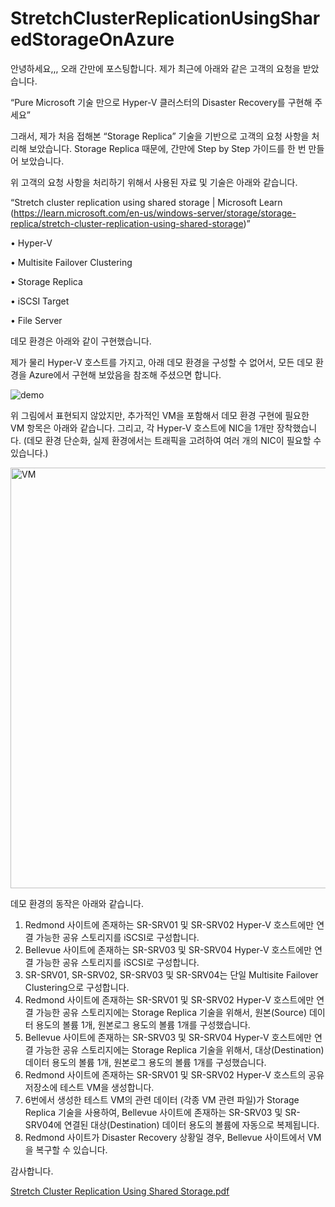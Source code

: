 # StretchClusterReplicationUsingSharedStorageOnAzure
안녕하세요,,, 오래 간만에 포스팅합니다.
제가 최근에 아래와 같은 고객의 요청을 받았습니다.

“Pure Microsoft 기술 만으로 Hyper-V 클러스터의 Disaster Recovery를 구현해 주세요”

그래서, 제가 처음 접해본 “Storage Replica” 기술을 기반으로 고객의 요청 사항을 처리해 보았습니다. Storage Replica 때문에, 간만에 Step by Step 가이드를 한 번 만들어 보았습니다.

위 고객의 요청 사항을 처리하기 위해서 사용된 자료 및 기술은 아래와 같습니다.

“Stretch cluster replication using shared storage | Microsoft Learn (https://learn.microsoft.com/en-us/windows-server/storage/storage-replica/stretch-cluster-replication-using-shared-storage)”

•	Hyper-V

•	Multisite Failover Clustering

•	Storage Replica

•	iSCSI Target

•	File Server


데모 환경은 아래와 같이 구현했습니다.

제가 물리 Hyper-V 호스트를 가지고, 아래 데모 환경을 구성할 수 없어서, 모든 데모 환경을 Azure에서 구현해 보았음을 참조해 주셨으면 합니다.

![demo](https://github.com/dongclee/StretchClusterReplicationUsingSharedStorageOnAzure/assets/42400574/3bd552e8-8af9-4e76-afa4-795fb4e974d6)

위 그림에서 표현되지 않았지만, 추가적인 VM을 포함해서 데모 환경 구현에 필요한 VM 항목은 아래와 같습니다.
그리고, 각 Hyper-V 호스트에 NIC을 1개만 장착했습니다. (데모 환경 단순화, 실제 환경에서는 트래픽을 고려하여 여러 개의 NIC이 필요할 수 있습니다.)

<img width="673" alt="VM" src="https://github.com/dongclee/StretchClusterReplicationUsingSharedStorageOnAzure/assets/42400574/8bbab50a-e205-4b01-bd05-7ff869befe3c">


데모 환경의 동작은 아래와 같습니다.

1.	Redmond 사이트에 존재하는 SR-SRV01 및 SR-SRV02 Hyper-V 호스트에만 연결 가능한 공유 스토리지를 iSCSI로 구성합니다.
2.	Bellevue 사이트에 존재하는 SR-SRV03 및 SR-SRV04 Hyper-V 호스트에만 연결 가능한 공유 스토리지를 iSCSI로 구성합니다.
3.	SR-SRV01, SR-SRV02, SR-SRV03 및 SR-SRV04는 단일 Multisite Failover Clustering으로 구성합니다.
4.	Redmond 사이트에 존재하는 SR-SRV01 및 SR-SRV02 Hyper-V 호스트에만 연결 가능한 공유 스토리지에는 Storage Replica 기술을 위해서, 원본(Source) 데이터 용도의 볼륨 1개, 원본로그 용도의 볼륨 1개를 구성했습니다.
5.	Bellevue 사이트에 존재하는 SR-SRV03 및 SR-SRV04 Hyper-V 호스트에만 연결 가능한 공유 스토리지에는 Storage Replica 기술을 위해서, 대상(Destination) 데이터 용도의 볼륨 1개, 원본로그 용도의 볼륨 1개를 구성했습니다.
6.	Redmond 사이트에 존재하는 SR-SRV01 및 SR-SRV02 Hyper-V 호스트의 공유 저장소에 테스트 VM을 생성합니다.
7.	6번에서 생성한 테스트 VM의 관련 데이터 (각종 VM 관련 파일)가 Storage Replica 기술을 사용하여, Bellevue 사이트에 존재하는 SR-SRV03 및 SR-SRV04에 연결된 대상(Destination) 데이터 용도의 볼륨에 자동으로 복제됩니다.
8.	Redmond 사이트가 Disaster Recovery 상황일 경우, Bellevue 사이트에서 VM을 복구할 수 있습니다.

감사합니다.

[Stretch Cluster Replication Using Shared Storage.pdf](https://github.com/dongclee/StretchClusterReplicationUsingSharedStorageOnAzure/files/14651373/Stretch.Cluster.Replication.Using.Shared.Storage.pdf)

